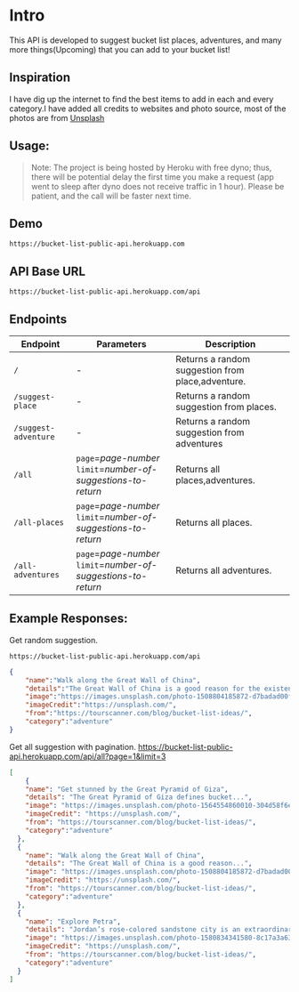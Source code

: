 # Intro

This API is developed to suggest bucket list places, adventures, and many more things(Upcoming) that you can add to your bucket list!

## Inspiration 
I have dig up the internet to find the best items to add in each and every category.I have added all credits to websites and photo source, most of the photos are from [Unsplash](https://unsplash.com/)

## Usage:

> Note: The project is being hosted by Heroku with free dyno; thus, there will be potential delay the first time you make a request (app went to sleep after dyno does not receive traffic in 1 hour). Please be patient, and the call will be faster next time.

## Demo
    https://bucket-list-public-api.herokuapp.com

## API Base URL
    https://bucket-list-public-api.herokuapp.com/api

## Endpoints

| **Endpoint** | **Parameters** | **Description** |
|-------|--------|---------|
| `/` | - | Returns a random suggestion from place,adventure. |
| `/suggest-place` | - | Returns a random suggestion from places. |
| `/suggest-adventure` | - | Returns a random suggestion from adventures |
| `/all` | `page`=_page-number_ <br /> `limit`=_number-of-suggestions-to-return_ | Returns all places,adventures. |
| `/all-places` | `page`=_page-number_ <br /> `limit`=_number-of-suggestions-to-return_ | Returns all places. |
| `/all-adventures` | `page`=_page-number_ <br />`limit`=_number-of-suggestions-to-return_ | Returns all adventures. |

## Example Responses:

Get random suggestion.

    https://bucket-list-public-api.herokuapp.com/api

```JSON
{
    "name":"Walk along the Great Wall of China",
    "details":"The Great Wall of China is a good reason for the existence of the Bucket List! It’s an astonishing relic of China’s history, and it’s a must for many travelers and tourists around...",
    "image":"https://images.unsplash.com/photo-1508804185872-d7badad00f7d?ixlib=rb-1.2.1&ixid=MnwxMjA3fDB8MHxwaG90by1wYWdlfHx8fGVufDB8fHx8&auto=format&fit=crop&w=1170&q=80",
    "imageCredit":"https://unsplash.com/",
    "from":"https://tourscanner.com/blog/bucket-list-ideas/",
    "category":"adventure"
}
```
Get all suggestion with pagination.
    https://bucket-list-public-api.herokuapp.com/api/all?page=1&limit=3

```JSON
[
    {
    "name": "Get stunned by the Great Pyramid of Giza",
    "details": "The Great Pyramid of Giza defines bucket...",
    "image": "https://images.unsplash.com/photo-1564554860010-304d58f6edb1?ixlib=rb-1.2.1&ixid=MnwxMjA3fDB8MHxwaG90by1wYWdlfHx8fGVufDB8fHx8&auto=format&fit=crop&w=1026&q=80",
    "imageCredit": "https://unsplash.com/",
    "from": "https://tourscanner.com/blog/bucket-list-ideas/",
    "category":"adventure"
  },
  {
    "name": "Walk along the Great Wall of China",
    "details": "The Great Wall of China is a good reason...",
    "image": "https://images.unsplash.com/photo-1508804185872-d7badad00f7d?ixlib=rb-1.2.1&ixid=MnwxMjA3fDB8MHxwaG90by1wYWdlfHx8fGVufDB8fHx8&auto=format&fit=crop&w=1170&q=80",
    "imageCredit": "https://unsplash.com/",
    "from": "https://tourscanner.com/blog/bucket-list-ideas/",
    "category":"adventure"
  },
  {
    "name": "Explore Petra",
    "details": "Jordan’s rose-colored sandstone city is an extraordinary...",
    "image": "https://images.unsplash.com/photo-1580834341580-8c17a3a630ca?ixlib=rb-1.2.1&ixid=MnwxMjA3fDB8MHxwaG90by1wYWdlfHx8fGVufDB8fHx8&auto=format&fit=crop&w=1074&q=80",
    "imageCredit": "https://unsplash.com/",
    "from": "https://tourscanner.com/blog/bucket-list-ideas/",
    "category":"adventure"
  }
]
```
